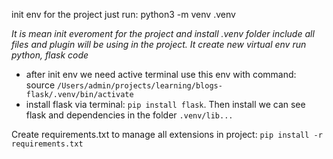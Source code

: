 init env for the project just run:
python3 -m venv .venv

<i>It is mean init everoment for the project and install .venv folder include all files and plugin will be using in the project. It create new virtual env run python, flask code</i>

- after init env we need active terminal use this env with command: source <code>/Users/admin/projects/learning/blogs-flask/.venv/bin/activate</code>
- install flask via terminal: 
<code>pip install flask</code>. Then install we can see flask and dependencies in the folder <code>.venv/lib...</code>

Create requirements.txt to manage all extensions in project: <code>pip install -r requirements.txt</code>